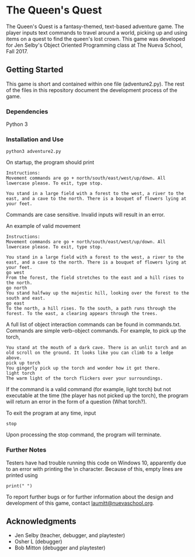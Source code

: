 # The Queen's Quest

The Queen's Quest is a fantasy-themed, text-based adventure game. The player inputs text commands to travel around a world, picking up and using items on a quest to find the queen's lost crown. This game was developed for Jen Selby's Object Oriented Programming class at The Nueva School, Fall 2017.

## Getting Started

This game is short and contained within one file (adventure2.py). The rest of the files in this repository document the development process of the game.

### Dependencies

Python 3

### Installation and Use

```
python3 adventure2.py
```

On startup, the program should print

```
Instructions:
Movement commands are go + north/south/east/west/up/down. All lowercase please. To exit, type stop.

You stand in a large field with a forest to the west, a river to the east, and a cave to the north. There is a bouquet of flowers lying at your feet.
```

Commands are case sensitive. Invalid inputs will result in an error.

An example of valid movement

```
Instructions:
Movement commands are go + north/south/east/west/up/down. All lowercase please. To exit, type stop.

You stand in a large field with a forest to the west, a river to the east, and a cave to the north. There is a bouquet of flowers lying at your feet.
go west 
From the forest, the field stretches to the east and a hill rises to the north.
go north
You stand halfway up the majestic hill, looking over the forest to the south and east.
go east
To the north, a hill rises. To the south, a path runs through the forest. To the east, a clearing appears through the trees.
```

A full list of object interaction commands can be found in commands.txt. Commands are simple verb-object commands. For example, to pick up the torch,

```
You stand at the mouth of a dark cave. There is an unlit torch and an old scroll on the ground. It looks like you can climb to a ledge above.
pick up torch
You gingerly pick up the torch and wonder how it got there.
light torch
The warm light of the torch flickers over your surroundings.
```

If the command is a valid command (for example, light torch) but not executable at the time (the player has not picked up the torch), the program will return an error in the form of a question (What torch?).

To exit the program at any time, input

```
stop
```

Upon processing the stop command, the program will terminate.

### Further Notes

Testers have had trouble running this code on Windows 10, apparently due to an error with printing the \n character. Because of this, empty lines are printed using

```
print(" ")
```

To report further bugs or for further information about the design and development of this game, contact laumitt@nuevaschool.org.

## Acknowledgments

* Jen Selby (teacher, debugger, and playtester)
* Osher L (debugger)
* Bob Mitton (debugger and playtester)
